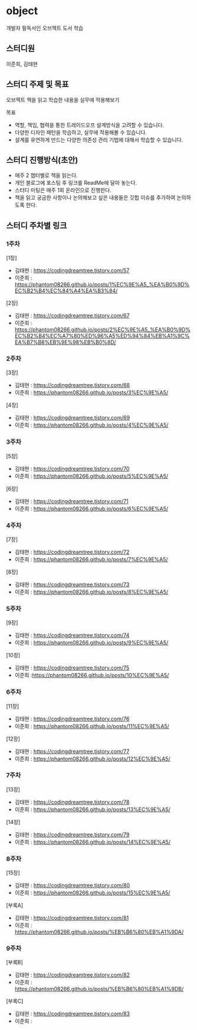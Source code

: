 # object
개발자 필독서인 오브젝트 도서 학습

## 스터디원
이준희, 김태현

## 스터디 주제 및 목표
오브젝트 책을 읽고 학습한 내용을 실무에 적용해보기

목표 
- 역할, 책임, 협력을 통한 트레이드오프 설계방식을 고려할 수 있습니다.
- 다양한 디자인 패턴을 학습하고, 실무에 적용해볼 수 있습니다.
- 설계를 유연하게 만드는 다양한 의존성 관리 기법에 대해서 학습할 수 있습니다.


## 스터디 진행방식(초안)

- 매주 2 챕터별로 책을 읽는다.
- 개인 블로그에 포스팅 후 링크를 ReadMe에 달아 놓는다.
- 스터디 미팅은 매주 1회 온라인으로 진행한다.
- 책을 읽고 궁금한 사항이나 논의해보고 싶은 내용들은 깃헙 이슈를 추가하여 논의하도록 한다.

## 스터디 주차별 링크

### 1주차
[1장]
- 김태현 : https://codingdreamtree.tistory.com/57     
- 이준희 : https://phantom08266.github.io/posts/1%EC%9E%A5_%EA%B0%9D%EC%B2%B4%EC%84%A4%EA%B3%84/

[2장]
- 김태현 : https://codingdreamtree.tistory.com/67 
- 이준희 : https://phantom08266.github.io/posts/2%EC%9E%A5_%EA%B0%9D%EC%B2%B4%EC%A7%80%ED%96%A5%ED%94%84%EB%A1%9C%EA%B7%B8%EB%9E%98%EB%B0%8D/ 


### 2주차
[3장]
- 김태현 : https://codingdreamtree.tistory.com/68
- 이준희 : https://phantom08266.github.io/posts/3%EC%9E%A5/

[4장]
- 김태현 : https://codingdreamtree.tistory.com/69
- 이준희 : https://phantom08266.github.io/posts/4%EC%9E%A5/
  
  
### 3주차
[5장]
- 김태현 : https://codingdreamtree.tistory.com/70
- 이준희 : https://phantom08266.github.io/posts/5%EC%9E%A5/

[6장]
- 김태현 : https://codingdreamtree.tistory.com/71
- 이준희 : https://phantom08266.github.io/posts/6%EC%9E%A5/
  
  
### 4주차
[7장]
- 김태현 : https://codingdreamtree.tistory.com/72
- 이준희 : https://phantom08266.github.io/posts/7%EC%9E%A5/

[8장]
- 김태현 : https://codingdreamtree.tistory.com/73
- 이준희 : https://phantom08266.github.io/posts/8%EC%9E%A5/
  
  
### 5주차
[9장]
- 김태현 : https://codingdreamtree.tistory.com/74
- 이준희 : https://phantom08266.github.io/posts/9%EC%9E%A5/

[10장]
- 김태현 : https://codingdreamtree.tistory.com/75
- 이준희 :https://phantom08266.github.io/posts/10%EC%9E%A5/

  
### 6주차
[11장]
- 김태현 : https://codingdreamtree.tistory.com/76
- 이준희 : https://phantom08266.github.io/posts/11%EC%9E%A5/

[12장]
- 김태현 : https://codingdreamtree.tistory.com/77
- 이준희 : https://phantom08266.github.io/posts/12%EC%9E%A5/

  
### 7주차
[13장]
- 김태현 : https://codingdreamtree.tistory.com/78
- 이준희 : https://phantom08266.github.io/posts/13%EC%9E%A5/

[14장]
- 김태현 : https://codingdreamtree.tistory.com/79
- 이준희 : https://phantom08266.github.io/posts/14%EC%9E%A5/

  
### 8주차
[15장]
- 김태현 : https://codingdreamtree.tistory.com/80  
- 이준희 : https://phantom08266.github.io/posts/15%EC%9E%A5/

[부록A]
- 김태현 : https://codingdreamtree.tistory.com/81  
- 이준희 : https://phantom08266.github.io/posts/%EB%B6%80%EB%A1%9DA/


### 9주차
[부록B]
- 김태현 : https://codingdreamtree.tistory.com/82
- 이준희 : https://phantom08266.github.io/posts/%EB%B6%80%EB%A1%9DB/

[부록C]
- 김태현 : https://codingdreamtree.tistory.com/83
- 이준희 : 

